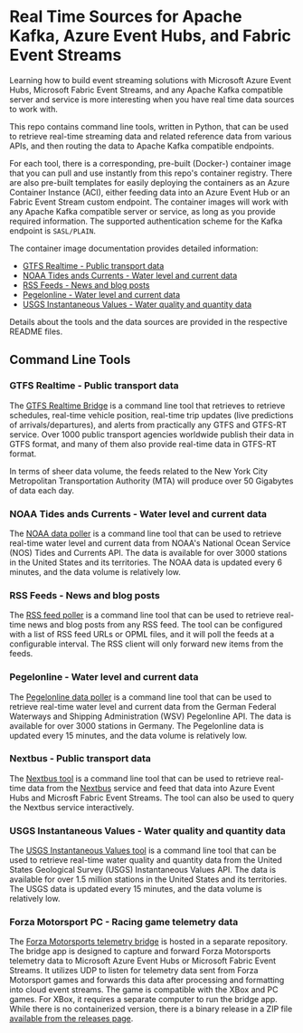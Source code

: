 # Real Time Sources for Apache Kafka, Azure Event Hubs, and Fabric Event Streams

Learning how to build event streaming solutions with Microsoft Azure Event Hubs,
Microsoft Fabric Event Streams, and any Apache Kafka compatible server and
service is more interesting when you have real time data sources to work with.

This repo contains command line tools, written in Python, that can be used to
retrieve real-time streaming data and related reference data from various APIs,
and then routing the data to Apache Kafka compatible endpoints.

For each tool, there is a corresponding, pre-built (Docker-) container image
that you can pull and use instantly from this repo's container registry. There
are also pre-built templates for easily deploying the containers as an Azure
Container Instance (ACI), either feeding data into an Azure Event Hub or an
Fabric Event Stream custom endpoint. The container images will work with any
Apache Kafka compatible server or service, as long as you provide required
information. The supported authentication scheme for the Kafka endpoint is
`SASL/PLAIN`.

The container image documentation provides detailed information:

* [GTFS Realtime - Public transport data](gtfs/CONTAINER.md)
* [NOAA Tides ands Currents -  Water level and current data](noaa/CONTAINER.md)
* [RSS Feeds - News and blog posts](rss/CONTAINER.md)
* [Pegelonline - Water level and current data](pegelonline/CONTAINER.md)
* [USGS Instantaneous Values - Water quality and quantity data](usgs-iv/CONTAINER.md)

Details about the tools and the data sources are provided in the respective
README files.

## Command Line Tools

### GTFS Realtime - Public transport data

The [GTFS Realtime Bridge](gtfs/README.md) is a command line tool that retrieves
to retrieve schedules, real-time vehicle position, real-time trip updates (live
predictions of arrivals/departures), and alerts from practically any GTFS and
GTFS-RT service. Over 1000 public transport agencies worldwide publish their
data in GTFS format, and many of them also provide real-time data in GTFS-RT
format. 

In terms of sheer data volume, the feeds related to the New York City
Metropolitan Transportation Authority (MTA) will produce over 50 Gigabytes of
data each day.

### NOAA Tides ands Currents -  Water level and current data

The [NOAA data poller](noaa/README.md) is a command line tool that can be used
to retrieve real-time water level and current data from NOAA's National Ocean
Service (NOS) Tides and Currents API. The data is available for over 3000
stations in the United States and its territories. The NOAA data is updated
every 6 minutes, and the data volume is relatively low.

### RSS Feeds - News and blog posts

The [RSS feed poller](rss/README.md) is a command line tool that can be used to
retrieve real-time news and blog posts from any RSS feed. The tool can be
configured with a list of RSS feed URLs or OPML files, and it will poll the
feeds at a configurable interval. The RSS client will only forward new items
from the feeds.

### Pegelonline - Water level and current data

The [Pegelonline data poller](pegelonline/README.md) is a command line tool that
can be used to retrieve real-time water level and current data from the German
Federal Waterways and Shipping Administration (WSV) Pegelonline API. The data is
available for over 3000 stations in Germany. The Pegelonline data is updated
every 15 minutes, and the data volume is relatively low.

### Nextbus - Public transport data

The [Nextbus tool](nextbus/README.md) is a command line tool that can be used to
retrieve real-time data from the [Nextbus](https://www.nextbus.com/) service and
feed that data into Azure Event Hubs and Microsft Fabric Event Streams. The tool
can also be used to query the Nextbus service interactively.

### USGS Instantaneous Values - Water quality and quantity data

The [USGS Instantaneous Values tool](usgs-iv/README.md) is a command line tool that
can be used to retrieve real-time water quality and quantity data from the
United States Geological Survey (USGS) Instantaneous Values API. The data is
available for over 1.5 million stations in the United States and its territories.
The USGS data is updated every 15 minutes, and the data volume is relatively low.


### Forza Motorsport PC - Racing game telemetry data

The
[Forza Motorsports telemetry bridge](https://github.com/clemensv/forza-telemetry-bridge)
is hosted in a separate repository. The bridge app is designed to capture and
forward Forza Motorsports telemetry data to Microsoft Azure Event Hubs or
Microsoft Fabric Event Streams. It utilizes UDP to listen for telemetry data
sent from Forza Motorsport games and forwards this data after processing and
formatting into cloud event streams. The game is compatible with the XBox and PC
games. For XBox, it requires a separate computer to run the bridge app. While
there is no containerized version, there is a binary release in a ZIP file
[available from the releases page](https://github.com/clemensv/forza-telemetry-bridge/releases).
